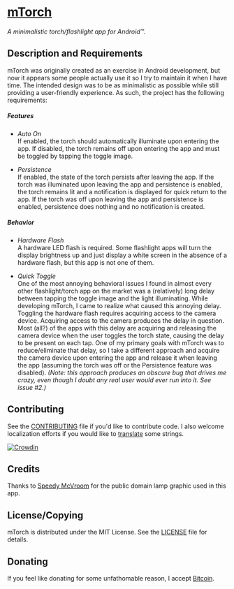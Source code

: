 # [mTorch](https://wkovacs64.github.io/mTorch/)

*A minimalistic torch/flashlight app for Android™.*

## Description and Requirements

mTorch was originally created as an exercise in Android development, but now it appears some people actually use it so I try to maintain it when I have time. The intended design was to be as minimalistic as possible while still providing a user-friendly experience. As such, the project has the following requirements:

##### Features

* _Auto On_  
If enabled, the torch should automatically illuminate upon entering the app. If disabled, the torch remains off upon entering the app and must be toggled by tapping the toggle image.

* _Persistence_  
If enabled, the state of the torch persists after leaving the app. If the torch was illuminated upon leaving the app and persistence is enabled, the torch remains lit and a notification is displayed for quick return to the app. If the torch was off upon leaving the app and persistence is enabled, persistence does nothing and no notification is created.

##### Behavior

* _Hardware Flash_  
A hardware LED flash is required. Some flashlight apps will turn the display brightness up and just display a white screen in the absence of a hardware flash, but this app is not one of them.

* _Quick Toggle_  
One of the most annoying behavioral issues I found in almost every other flashlight/torch app on the market was a (relatively) long delay between tapping the toggle image and the light illuminating. While developing mTorch, I came to realize what caused this annoying delay. Toggling the hardware flash requires acquiring access to the camera device. Acquiring access to the camera produces the delay in question. Most (all?) of the apps with this delay are acquiring and releasing the camera device when the user toggles the torch state, causing the delay to be present on each tap. One of my primary goals with mTorch was to reduce/eliminate that delay, so I take a different approach and acquire the camera device upon entering the app and release it when leaving the app (assuming the torch was off or the Persistence feature was disabled). _(Note: this approach produces an obscure bug that drives me crazy, even though I doubt any real user would ever run into it. See issue #2.)_

## Contributing
See the [CONTRIBUTING](../master/CONTRIBUTING.md) file if you'd like to contribute code. I also welcome localization efforts if you would like to [translate](https://crowdin.com/project/mtorch) some strings.

[![Crowdin](https://d322cqt584bo4o.cloudfront.net/mtorch/localized.png)](https://crowdin.com/project/mtorch)

## Credits

Thanks to [Speedy McVroom](http://viscious-speed.deviantart.com) for the public domain lamp graphic used in this app.

## License/Copying
mTorch is distributed under the MIT License. See the [LICENSE](../master/LICENSE) file for details.

## Donating
If you feel like donating for some unfathomable reason, I accept [Bitcoin](http://bit.co.in/mtorch).
